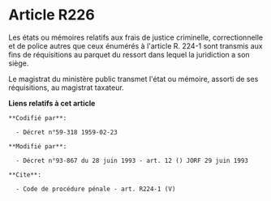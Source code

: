 # Article R226

Les états ou mémoires relatifs aux frais de justice criminelle, correctionnelle et de police autres que ceux énumérés à
l'article R. 224-1 sont transmis aux fins de réquisitions au parquet du ressort dans lequel la juridiction a son siège. 

Le magistrat du ministère public transmet l'état ou mémoire, assorti de ses réquisitions, au magistrat taxateur.

**Liens relatifs à cet article**

	**Codifié par**:

	  - Décret n°59-318 1959-02-23

	**Modifié par**:

	  - Décret n°93-867 du 28 juin 1993 - art. 12 () JORF 29 juin 1993

	**Cite**:

	  - Code de procédure pénale - art. R224-1 (V)
